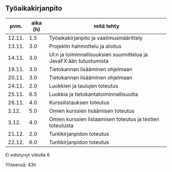 ## Työaikakirjanpito

|**pvm.**   |**aika (h)** |**mitä tehty**                                                     |
|---	      |---          |---                                                                |
|12.11.     |      1.5    |Työaikakirjanpito ja vaatimusmäärittely                            |
|13.11.     |      3.0    |Projektin hahmottelu ja aloitus                                    |
|14.11.     |      3.0    |UI:n ja toiminnallisuuksien suunnittelua ja JavaFX:ään tutustumista|
|19.11.     |      3.0    |Tietokannan lisääminen ohjelmaan                                   | 
|20.11.     |      3.0    |Tietokannan lisääminen ohjelmaan                                   |
|24.11.     |      2.0    |Luokkien ja taulujen toteutus                                      |
|25.11.     |      6.5    |Luokkia ja tietokantatoiminnallisuutta                             |
|26.11.     |      4.0    |Kurssilistauksen toteutus                                          |
|2.12.      |      5.0    |Omien kurssien lisäämisen toteutus                                 |
|3.12.      |      4.0    |Omien kurssien listaamisen toteutus ja testien toteutusta          |
|21.12.     |      2.0    |Tuntikirjanpidon toteutus                                          |
|22.12.     |      6.0    |Tuntikirjanpidon toteutus                                          |


Ei edistynyt viikolla 6

Yhteensä: 43h
